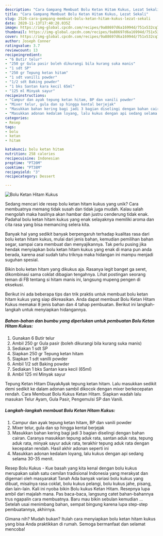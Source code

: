 ```yaml
---
description: "Cara Gampang Membuat Bolu Ketan Hitam Kukus, Lezat Sekali"
title: "Cara Gampang Membuat Bolu Ketan Hitam Kukus, Lezat Sekali"
slug: 2526-cara-gampang-membuat-bolu-ketan-hitam-kukus-lezat-sekali
date: 2020-11-13T17:40:28.035Z
image: https://img-global.cpcdn.com/recipes/9a88697d6a16994d/751x532cq70/bolu-ketan-hitam-kukus-foto-resep-utama.jpg
thumbnail: https://img-global.cpcdn.com/recipes/9a88697d6a16994d/751x532cq70/bolu-ketan-hitam-kukus-foto-resep-utama.jpg
cover: https://img-global.cpcdn.com/recipes/9a88697d6a16994d/751x532cq70/bolu-ketan-hitam-kukus-foto-resep-utama.jpg
author: Joseph Conner
ratingvalue: 3.7
reviewcount: 13
recipeingredient:
- "6 Butir telur"
- "250 gr Gula pasir boleh dikurangi bila kurang suka manis"
- "1 sdt SP"
- "250 gr Tepung ketan hitam"
- "1 sdt vanilli powder"
- "1/2 sdt Baking powder"
- "1 bks Santan kara kecil 65ml"
- "125 ml Minyak sayur"
recipeinstructions:
- "Campur dan ayak tepung ketan hitam, BP dan vanili powder"
- "Mixer telur, gula dan sp hingga kental berjejak"
- "Masukkan bahan kering bagi jadi 3 bagian diselingi dengan bahan cairan. Caranya masukkan tepung aduk rata, santan aduk rata, tepung aduk rata, minyak sayur aduk rata, terakhir tepung aduk rata dengan kecepatan rendah. Hasil akhir adonan seperti ini"
- "Masukkan adonan kedalam loyang, lalu kukus dengan api sedang selama 30-35 menit."
categories:
- Resep
tags:
- bolu
- ketan
- hitam

katakunci: bolu ketan hitam 
nutrition: 258 calories
recipecuisine: Indonesian
preptime: "PT20M"
cooktime: "PT38M"
recipeyield: "3"
recipecategory: Dessert

---
```



![Bolu Ketan Hitam Kukus](https://img-global.cpcdn.com/recipes/9a88697d6a16994d/751x532cq70/bolu-ketan-hitam-kukus-foto-resep-utama.jpg)

Sedang mencari ide resep bolu ketan hitam kukus yang unik? Cara membuatnya memang tidak susah dan tidak juga mudah. Kalau salah mengolah maka hasilnya akan hambar dan justru cenderung tidak enak. Padahal bolu ketan hitam kukus yang enak selayaknya memiliki aroma dan cita rasa yang bisa memancing selera kita.

Banyak hal yang sedikit banyak berpengaruh terhadap kualitas rasa dari bolu ketan hitam kukus, mulai dari jenis bahan, kemudian pemilihan bahan segar, sampai cara membuat dan menyajikannya. Tak perlu pusing jika hendak menyiapkan bolu ketan hitam kukus yang enak di mana pun anda berada, karena asal sudah tahu triknya maka hidangan ini mampu menjadi suguhan spesial.

Bikin bolu ketan hitam yang dikukus aja. Rasanya legit banget ga seret, dikombinasi sama coklat dibagian tengahnya. Lihat postingan seorang teman di FB tentang si hitam manis ini, langsung mupeng pengen di eksekusi.


Berikut ini ada beberapa tips dan trik praktis untuk membuat bolu ketan hitam kukus yang siap dikreasikan. Anda dapat membuat Bolu Ketan Hitam Kukus memakai 8 jenis bahan dan 4 tahap pembuatan. Berikut ini langkah-langkah untuk menyiapkan hidangannya.

<!--inarticleads1-->

##### Bahan-bahan dan bumbu yang diperlukan untuk pembuatan Bolu Ketan Hitam Kukus:

1. Gunakan 6 Butir telur
1. Ambil 250 gr Gula pasir (boleh dikurangi bila kurang suka manis)
1. Sediakan 1 sdt SP
1. Siapkan 250 gr Tepung ketan hitam
1. Siapkan 1 sdt vanilli powder
1. Ambil 1/2 sdt Baking powder
1. Sediakan 1 bks Santan kara kecil (65ml)
1. Ambil 125 ml Minyak sayur


Tepung Ketan Hitam DiayakAyak tepung ketan hitam. Lalu masukkan sedikit demi sedikit ke dalam adonan sambil dikocok dengan mixer berkecepatan rendah. Cara Membuat Bolu Kukus Ketan Hitam. Siapkan wadah lalu masukan Telur Ayam, Gula Pasir, Pengemulsi SP dan Vanili. 

<!--inarticleads2-->

##### Langkah-langkah membuat Bolu Ketan Hitam Kukus:

1. Campur dan ayak tepung ketan hitam, BP dan vanili powder
1. Mixer telur, gula dan sp hingga kental berjejak
1. Masukkan bahan kering bagi jadi 3 bagian diselingi dengan bahan cairan. Caranya masukkan tepung aduk rata, santan aduk rata, tepung aduk rata, minyak sayur aduk rata, terakhir tepung aduk rata dengan kecepatan rendah. Hasil akhir adonan seperti ini
1. Masukkan adonan kedalam loyang, lalu kukus dengan api sedang selama 30-35 menit.


Resep Bolu Kukus - Kue basah yang kita kenal dengan bolu kukus merupakan salah satu cemilan tradisional Indonesia yang merakyat dan digemari oleh masyarakat Tanah Ada banyak variasi bolu kukus yang dibuat, misalnya rasa coklat, bolu kukus pelangi, bolu kukus jahe, pisang, dan lain-lain. Kali ini nyoba bikin Bolu kukus Ketan Hitam. Resepnya lupa ambil dari majalah mana. Pas baca-baca, langsung catet bahan-bahannya trus ngapalin cara membuatnya. Baru mau bikin sebulan kemudian … Setelah usai menimbang bahan, sempat bingung karena lupa step-step pembuatannya, akhirnya. 

Gimana nih? Mudah bukan? Itulah cara menyiapkan bolu ketan hitam kukus yang bisa Anda praktikkan di rumah. Semoga bermanfaat dan selamat mencoba!
